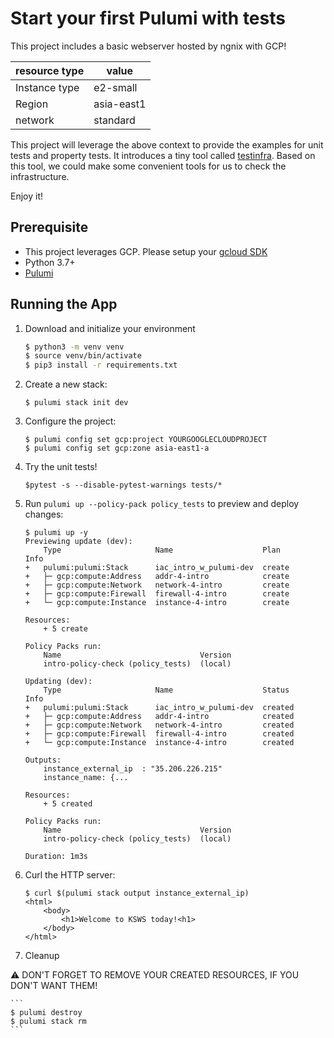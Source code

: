 # Start your first Pulumi with tests

This project includes a basic webserver hosted by ngnix with GCP!

| resource type | value      |
| ------------- | ---------- |
| Instance type | e2-small   |
| Region        | asia-east1 |
| network       | standard   |

This project will leverage the above context to provide the examples for unit tests and property tests.
It introduces a tiny tool called [testinfra](https://testinfra.readthedocs.io/). Based on this tool, we could make some convenient tools for us to check the infrastructure.

Enjoy it!

## Prerequisite

* This project leverages GCP. Please setup your [gcloud SDK](https://cloud.google.com/sdk/docs/install#deb)
* Python 3.7+
* [Pulumi](https://www.pulumi.com/docs/get-started/install/)

## Running the App

1. Download and initialize your environment

    ```bash
    $ python3 -m venv venv
    $ source venv/bin/activate
    $ pip3 install -r requirements.txt
    ```
    
2.  Create a new stack:

    ```
    $ pulumi stack init dev
    ```

3.  Configure the project:

    ```
    $ pulumi config set gcp:project YOURGOOGLECLOUDPROJECT
    $ pulumi config set gcp:zone asia-east1-a
    ```

4.  Try the unit tests!

    ```
    $pytest -s --disable-pytest-warnings tests/*
    ```

5.  Run `pulumi up --policy-pack policy_tests` to preview and deploy changes:

    ``` 
    $ pulumi up -y
    Previewing update (dev):
        Type                     Name                    Plan       Info
    +   pulumi:pulumi:Stack      iac_intro_w_pulumi-dev  create
    +   ├─ gcp:compute:Address   addr-4-intro            create
    +   ├─ gcp:compute:Network   network-4-intro         create
    +   ├─ gcp:compute:Firewall  firewall-4-intro        create
    +   └─ gcp:compute:Instance  instance-4-intro        create

    Resources:
        + 5 create

    Policy Packs run:
        Name                               Version
        intro-policy-check (policy_tests)  (local)

    Updating (dev):
        Type                     Name                    Status      Info
    +   pulumi:pulumi:Stack      iac_intro_w_pulumi-dev  created
    +   ├─ gcp:compute:Address   addr-4-intro            created
    +   ├─ gcp:compute:Network   network-4-intro         created
    +   ├─ gcp:compute:Firewall  firewall-4-intro        created
    +   └─ gcp:compute:Instance  instance-4-intro        created

    Outputs:
        instance_external_ip  : "35.206.226.215"
        instance_name: {...

    Resources:
        + 5 created
    
    Policy Packs run:
        Name                               Version
        intro-policy-check (policy_tests)  (local)

    Duration: 1m3s
    ```

6.  Curl the HTTP server:

    ```
    $ curl $(pulumi stack output instance_external_ip)
    <html>
        <body>
            <h1>Welcome to KSWS today!<h1>
        </body>
    </html>
    ```

7. Cleanup

:warning: DON'T FORGET TO REMOVE YOUR CREATED RESOURCES, IF YOU DON'T WANT THEM!

    ```
    $ pulumi destroy
    $ pulumi stack rm
    ```
